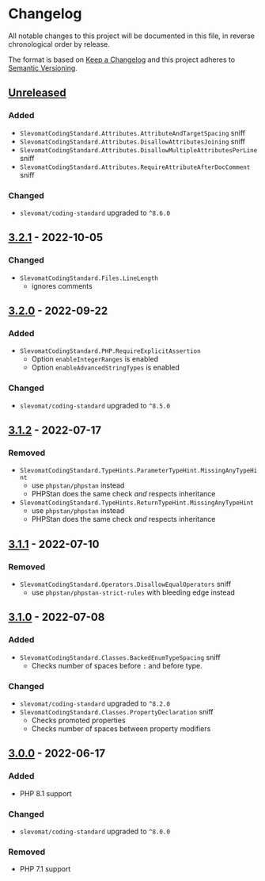 # Changelog

All notable changes to this project will be documented in this file, in reverse chronological order by release.

The format is based on [Keep a Changelog](http://keepachangelog.com/en/1.0.0/)
and this project adheres to [Semantic Versioning](http://semver.org/spec/v2.0.0.html).

## [Unreleased](https://github.com/orisai/coding-standard-php/compare/3.2.1...HEAD)

### Added

- `SlevomatCodingStandard.Attributes.AttributeAndTargetSpacing` sniff
- `SlevomatCodingStandard.Attributes.DisallowAttributesJoining` sniff
- `SlevomatCodingStandard.Attributes.DisallowMultipleAttributesPerLine` sniff
- `SlevomatCodingStandard.Attributes.RequireAttributeAfterDocComment` sniff

### Changed

- `slevomat/coding-standard` upgraded to `^8.6.0`

## [3.2.1](https://github.com/orisai/coding-standard-php/compare/3.2.0...3.2.1) - 2022-10-05

### Changed

- `SlevomatCodingStandard.Files.LineLength`
  - ignores comments

## [3.2.0](https://github.com/orisai/coding-standard-php/compare/3.1.2...3.2.0) - 2022-09-22

### Added

- `SlevomatCodingStandard.PHP.RequireExplicitAssertion`
  - Option `enableIntegerRanges` is enabled
  - Option `enableAdvancedStringTypes` is enabled

### Changed

- `slevomat/coding-standard` upgraded to `^8.5.0`

## [3.1.2](https://github.com/orisai/coding-standard-php/compare/3.1.1...3.1.2) - 2022-07-17

### Removed

- `SlevomatCodingStandard.TypeHints.ParameterTypeHint.MissingAnyTypeHint`
	- use `phpstan/phpstan` instead
	- PHPStan does the same check *and* respects inheritance
- `SlevomatCodingStandard.TypeHints.ReturnTypeHint.MissingAnyTypeHint`
	- use `phpstan/phpstan` instead
	- PHPStan does the same check *and* respects inheritance

## [3.1.1](https://github.com/orisai/coding-standard-php/compare/3.1.0...3.1.1) - 2022-07-10

### Removed

- `SlevomatCodingStandard.Operators.DisallowEqualOperators` sniff
  - use `phpstan/phpstan-strict-rules` with bleeding edge instead

## [3.1.0](https://github.com/orisai/coding-standard-php/compare/3.0.0...3.1.0) - 2022-07-08

### Added

- `SlevomatCodingStandard.Classes.BackedEnumTypeSpacing` sniff
  - Checks number of spaces before `:` and before type.

### Changed

- `slevomat/coding-standard` upgraded to `^8.2.0`
- `SlevomatCodingStandard.Classes.PropertyDeclaration` sniff
  - Checks promoted properties
  - Checks number of spaces between property modifiers

## [3.0.0](https://github.com/orisai/coding-standard-php/compare/2.4.1...3.0.0) - 2022-06-17

### Added

- PHP 8.1 support

### Changed

- `slevomat/coding-standard` upgraded to `^8.0.0`

### Removed

- PHP 7.1 support
